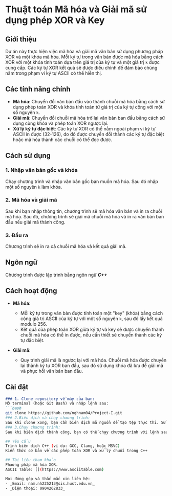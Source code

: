 # Thuật toán Mã hóa và Giải mã sử dụng phép XOR và Key

## Giới thiệu
Dự án này thực hiện việc mã hóa và giải mã văn bản sử dụng phương pháp XOR và một khóa mã hóa. Mỗi ký tự trong văn bản được mã hóa bằng cách XOR với một khóa tính toán dựa trên giá trị của ký tự và một giá trị `k` được cung cấp. Các ký tự XOR kết quả sẽ được điều chỉnh để đảm bảo chúng nằm trong phạm vi ký tự ASCII có thể hiển thị.

## Các tính năng chính
- **Mã hóa**: Chuyển đổi văn bản đầu vào thành chuỗi mã hóa bằng cách sử dụng phép toán XOR và khóa tính toán từ giá trị của ký tự cộng với một số nguyên `k`.
- **Giải mã**: Chuyển đổi chuỗi mã hóa trở lại văn bản ban đầu bằng cách sử dụng cùng khóa và phép toán XOR ngược lại.
- **Xử lý ký tự đặc biệt**: Các ký tự XOR có thể nằm ngoài phạm vi ký tự ASCII in được (32-126), do đó được chuyển đổi thành các ký tự đặc biệt hoặc mã hóa thành các chuỗi có thể đọc được.

## Cách sử dụng
### 1. **Nhập văn bản gốc và khóa**
Chạy chương trình và nhập văn bản gốc bạn muốn mã hóa. Sau đó nhập một số nguyên `k` làm khóa. 

### 2. **Mã hóa và giải mã**
Sau khi bạn nhập thông tin, chương trình sẽ mã hóa văn bản và in ra chuỗi mã hóa. Sau đó, chương trình sẽ giải mã chuỗi mã hóa và in ra văn bản ban đầu nếu giải mã thành công.

### 3. **Đầu ra**
Chương trình sẽ in ra cả chuỗi mã hóa và kết quả giải mã. 

## Ngôn ngữ
Chương trình được lập trình bằng ngôn ngữ ***C++***

## Cách hoạt động
- **Mã hóa**:
    - Mỗi ký tự trong văn bản được tính toán một "key" (khóa) bằng cách cộng giá trị ASCII của ký tự với một số nguyên `k`, sau đó lấy kết quả modulo 256.
    - Kết quả của phép toán XOR giữa ký tự và key sẽ được chuyển thành chuỗi mã hóa có thể in được, nếu cần thiết sẽ chuyển thành các ký tự đặc biệt.

- **Giải mã**:
    - Quy trình giải mã là ngược lại với mã hóa. Chuỗi mã hóa được chuyển lại thành ký tự XOR ban đầu, sau đó sử dụng khóa đã lưu để giải mã và phục hồi văn bản ban đầu.

## Cài đặt
```markdown
### 1. Clone repository về máy của bạn:
Mở terminal (hoặc Git Bash) và nhập lệnh sau:
```bash
git clone https://github.com/nghnam04/Project-I.git
### 2.Biên dịch và chạy chương trình:
Sau khi clone xong, bạn cần biên dịch mã nguồn để tạo tệp thực thi. Sử dụng trình biên dịch C++ như g++ để biên dịch chương trình. Trong terminal, di chuyển đến thư mục chứa mã nguồn và chạy lệnh sau: ```g++ -o project1 project1.cpp```
### 3.Chạy chương trình:
Sau khi biên dịch thành công, bạn có thể chạy chương trình với lệnh sau: ```./project1```

## Yêu cầu
Trình biên dịch C++ (ví dụ: GCC, Clang, hoặc MSVC)
Kiến thức cơ bản về các phép toán XOR và xử lý chuỗi trong C++

## Tài liệu tham khảo
Phương pháp mã hóa XOR.
ASCII Table: [](https://www.asciitable.com)

Mọi đóng góp và thắc mắc xin liên hệ:
- _Email: nam.nh225213@sis.hust.edu.vn_
- _Điện thoại: 0904262833_


